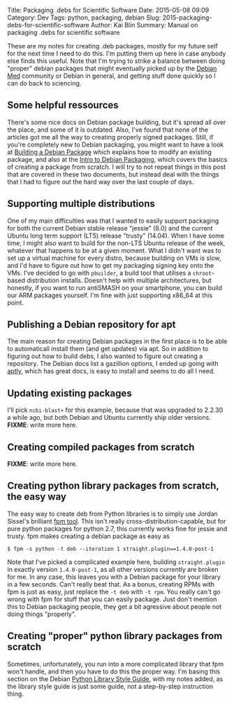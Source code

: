 Title: Packaging .debs for Scientific Software
Date: 2015-05-08 09:09
Category: Dev
Tags: python, packaging, debian
Slug: 2015-packaging-debs-for-scientific-software
Author: Kai Blin
Summary: Manual on packaging .debs for scientific software

These are my notes for creating .deb packages, mostly for my future self for the
next time I need to do this. I'm putting them up here in case anybody else finds
this useful. Note that I'm trying to strike a balance between doing "proper"
debian packages that might eventually picked up by the [Debian
Med](https://www.debian.org/devel/debian-med/) community or Debian in general,
and getting stuff done quickly so I can do back to sciencing.

Some helpful ressources
-----------------------

There's some nice docs on Debian package building, but it's spread all over the
place, and some of it is outdated. Also, I've found that none of the articles
got me all the way to creating properly signed packages. Still, if you're
completely new to Debian packaging, you might want to have a look at [Building a
Debian Package](https://wiki.debian.org/BuildingAPackage) which explains how to
modify an existing package, and also at the [Intro to Debian
Packaging](https://wiki.debian.org/IntroDebianPackaging), which covers the
basics of creating a package from scratch. I will try to not repeat things in
this post that are covered in these two documents, but instead deal with the
things that I had to figure out the hard way over the last couple of days.

Supporting multiple distributions
---------------------------------

One of my main difficulties was that I wanted to easily support packaging for
both the current Debian stable release "jessie" (8.0) and the current Ubuntu
long term support (LTS) release "trusty" (14.04). When I have some time, I might
also want to build for the non-LTS Ubuntu release of the week, whatever that
happens to be at a given moment. What I didn't want was to set up a virtual
machine for every distro, because building on VMs is slow, and I'd have to
figure out how to get my packaging signing key onto the VMs. I've decided to go
with `pbuilder`, a build tool that utilises a `chroot`-based distribution
installs. Doesn't help with multiple architectures, but honestly, if you want to
run antiSMASH on your smartphone, you can build our ARM packages yourself. I'm
fine with just supporting x86\_64 at this point.

Publishing a Debian repository for apt
--------------------------------------

The main reason for creating Debian packages in the first place is to be able to
automaticall install them (and get updates) via apt. So in addition to figuring
out how to build debs, I also wanted to figure out creating a repository. The
Debian docs list a gazillion options, I ended up going with
[aptly](http://aptly.info), which has great docs, is easy to install and seems
to do all I need.

Updating existing packages
--------------------------

I'll pick `ncbi-blast+` for this example, because that was upgraded to 2.2.30 a
while ago, but both Debian and Ubuntu currently ship older versions.
**FIXME**: write more here.

Creating compiled packages from scratch
---------------------------------------
**FIXME**: write more here.

Creating python library packages from scratch, the easy way
-----------------------------------------------------------

The easy way to create deb from Python libraries is to simply use Jordan
Sissel's brilliant [fpm tool](https://github.com/jordansissel/fpm). This isn't
really cross-distribution-capable, but for pure python packages for python 2.7,
this currently works fine for jessie and trusty. fpm makes creating a debian
package as easy as
```shell
$ fpm -s python -t deb --iteration 1 straight.plugin==1.4.0-post-1
```
Note that I've picked a complicated example here, building `straight.plugin` in
exactly version `1.4.0-post-1`, as all other versions currently are broken for
me. In any case, this leaves you with a Debian package for your library in a few
seconds. Can't really beat that. As a bonus, creating RPMs with fpm is just as
easy, just replace the `-t deb` with `-t rpm`. You really can't go wrong with
fpm for stuff that you can easily package. Just don't mention this to Debian
packaging people, they get a bit agressive about people not doing things
"properly".

Creating "proper" python library packages from scratch
--------------------------------------------------------

Sometimes, unfortunately, you run into a more complicated library that fpm won't
handle, and then you have to do this the proper way.
I'm basing this section on the Debian [Python Library Style
Guide](https://wiki.debian.org/Python/LibraryStyleGuide), with my notes added,
as the library style guide is just some guide, not a step-by-step instruction
thing.

